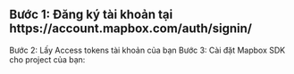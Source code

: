 <h2><b>Bước 1: Đăng ký tài khoản tại https://account.mapbox.com/auth/signin/</b></h2>
Bước 2: Lấy Access tokens tài khoản của bạn
Bước 3: Cài đặt Mapbox SDK cho project của bạn:
